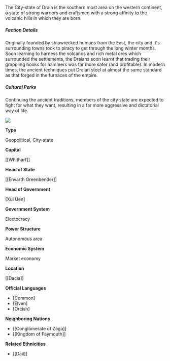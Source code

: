The City-state of Draia is the southern most area on the western continent, a state of strong warriors and craftsmen with a strong affinity to the volcanic hills in which they are born.  

##### Faction Details

Originally founded by shipwrecked humans from the East, the city and it's surrounding towns took to piracy to get through the long winter months. Soon learning to harness the volcanos and rich metal ores which surrounded the settlements, the Draians soon learnt that trading their grappling hooks for hammers was far more safer (and profitable). In modern times, the ancient techniques put Draian steel at almost the same standard as that forged in the furnaces of the empire.  

##### Cultural Perks

Continuing the ancient traditions, members of the city state are expected to fight for what they want, resulting in a far more aggressive and dictatorial way of life.


![](assets/draia.jpg)

**Type**

Geopolitical, City-state

**Capital**

[[Whitharf]]

**Head of State**

[[Envarth Greenbender]]

**Head of Government**

[Xui Uen]

**Government System**

Electocracy

**Power Structure**

Autonomous area

**Economic System**

Market economy

**Location**

[[Dacia]]

**Official Languages**

*   [Common]
*   [Elven]
*   [Orcish]

**Neighboring Nations**

*   [[Conglomerate of Zaga]]
*   [[Kingdom of Faymouth]]

**Related Ethnicities**

*   [[Dail]]